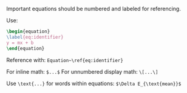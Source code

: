 Important equations should be numbered and labeled for referencing.

Use:
```latex
\begin{equation}
\label{eq:identifier}
y = mx + b
\end{equation}
```

Reference with: `Equation~\ref{eq:identifier}`

For inline math: `$...$`
For unnumbered display math: `\[...\]`

Use `\text{...}` for words within equations: `$\Delta E_{\text{mean}}$`

